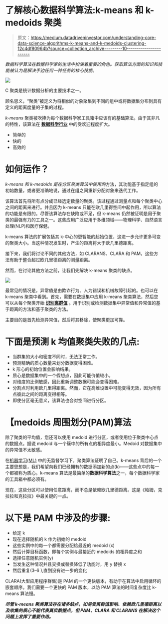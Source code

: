 # 了解核心数据科学算法:k-means 和 k-medoids 聚类

> 原文：<https://medium.datadriveninvestor.com/understanding-core-data-science-algorithms-k-means-and-k-medoids-clustering-12c4df80964b?source=collection_archive---------10----------------------->

*数据科学算法在数据科学家的生活中扮演着重要的角色。获取算法方面的知识和技能被认为是解决手边任何一种任务的核心技能。*

![](img/c8db2d8681056766c114768631736ebc.png)

C 聚类是统计数据分析的主要技术之一。

顾名思义，“聚类”被定义为将相似的对象聚集到不同的组中或将数据集分布到具有定义的距离度量的子集的过程。

*k-means* 聚类被吹捧为每个数据科学家工具箱中应该有的基础算法。由于其非凡的特性，该算法在 [**数据科学行业**](https://www.dasca.org/) 中的受欢迎程度扩大。

*   简单的
*   快的
*   高效的

# **如何运作？**

*k-means 和 k-medoids 是在分区聚类算法中使用的*方法，其功能基于指定组的初始数量，或者更准确地说，通过在组之间重新分配对象来迭代工作。

该算法首先将所有点分成已经选定数量的聚类。该过程通过测量点和每个聚类中心之间的距离来进行。并且因为 k-means 只能在欧几里得空间中起作用，所以算法的功能是有限的。尽管该算法存在缺陷或不足，但 k-means 仍然被证明是用于聚类的最强有力的工具之一。这些应用广泛应用于多维领域——物理科学、自然语言处理(NLP)和医疗保健。

k-means 算法的扩展包括其 k-中心的更智能的起始位置，这进一步允许更多可变的聚类大小。当这种情况发生时，产生的距离将大于欧几里德距离。

接下来，我们将讨论不同的其他方法，如 CLARANS、CLARA 和 PAM，这些方法有助于整合超过欧几里德距离的测量距离。

然而，在讨论其他方法之前，让我们先解决 k-means 聚类的缺点。

![](img/1272491d6fc49cef1d1cdb773555324f.png)

最常见的情况是，异常值是由欺诈行为、人为错误和机械故障引起的。也可以在 k-means 聚类中看到。首先，需要在数据集中应用 k-means 聚类算法，然后您可以从每个聚类开始 [**识别离群值**](https://www.dasca.org/world-of-big-data/article/identifying-and-removing-outliers-using-python-packages) 。用于识别或检测数据集中异常值和异常值的基于距离的方法和基于聚类的方法。

主要目的是首先检测异常值，然后将其移除，使聚类更加可靠。

# 下面是预测 k 均值聚类失败的几点:

*   当群集的大小和密度不同时，无法正常工作。
*   预测精确的质心数量来划分数据变得困难。
*   k 形心的初始位置会影响结果。
*   质心是数据集中的一个假想点，因此可能价值较小。
*   对维度的比例敏感，因此重新调整数据可能会变得困难。
*   分割点时利用欧几里得距离。然而，它在高维设置中可能变得无效，因为所有点彼此之间的距离变得相等。
*   即使分区毫无意义，该算法也会对空间进行分区。

# 【medoids 周围划分(PAM)算法

除了聚类的平均值，您还可以使用 medoid 进行分区，或者使用位于聚类中心点的数据点。据说 medoid 与一个簇中的所有点的相异度最小。Medoid 对数据集中的异常值不太敏感。

在[机器学习(ML)](https://medium.com/swlh/top-five-methods-to-identify-outliers-in-data-2777a87dd7fe) 中的无监督学习下，聚类算法证明了自己。k-means 背后的一个主要思想是，我们希望向我们已经拥有的数据添加新的点(k)——这些点中的每一个都被称为质心。k-means 算法是最简单的**数据科学算法**之一，每个数据科学家的工具箱中都必须有。

现在，这些分区可以使用任意距离，而不总是依赖欧几里德距离。这是《帕姆，克拉拉和克拉拉》中最关键的一点。

# 以下是 PAM 中涉及的步骤:

*   给定 k
*   现在选择随机的 k 作为初始的 medoid
*   这些实例中的每一个都需要分配给最近的 medoid (x)
*   然后计算目标函数，即每个实例与最接近的 medoids 的相异度之和
*   选择任意随机实例(y)
*   当发生这种情况并且交换或替换降低了功能时，用 y 替换 x
*   然后重复(3–6 ),直到没有进一步的变化

CLARA(大型应用程序群集)是 PAM 的一个更快版本，有助于在算法中启用循环的嵌套顺序。我们需要一个更快的 PAM 版本，以防 PAM 算法的时间复杂度比 k-means 算法慢。

***尽管 k-means 聚类算法存在诸多缺点，如易受离群值影响、依赖欧几里德距离以及收集的质心不能代表真实数据点，但 PAM、CLARA 和 CLARANS 在解决这个问题上发挥了重要作用。***